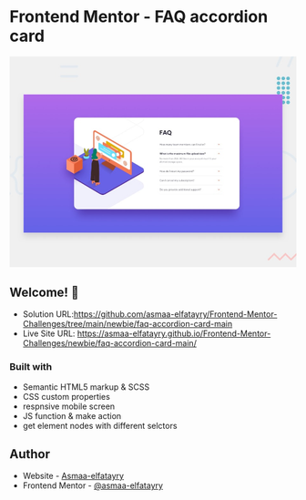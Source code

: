 # Frontend Mentor - FAQ accordion card

![Design preview for the FAQ accordion card coding challenge](./design/desktop-preview.jpg)

## Welcome! 👋

- Solution URL:https://github.com/asmaa-elfatayry/Frontend-Mentor-Challenges/tree/main/newbie/faq-accordion-card-main
- Live Site URL: https://asmaa-elfatayry.github.io/Frontend-Mentor-Challenges/newbie/faq-accordion-card-main/




### Built with

- Semantic HTML5 markup & SCSS
- CSS custom properties
- respnsive mobile screen
- JS function & make action
- get element nodes with different selctors





## Author

- Website - [Asmaa-elfatayry](https://github.com/asmaa-elfatayry)
- Frontend Mentor - [@asmaa-elfatayry](https://www.frontendmentor.io/profile/asmaa-elfatayry)
